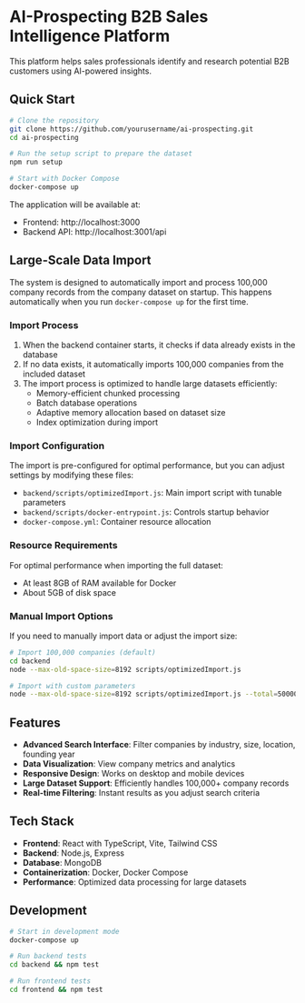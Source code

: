 # AI-Prospecting B2B Sales Intelligence Platform

This platform helps sales professionals identify and research potential B2B customers using AI-powered insights.

## Quick Start

```bash
# Clone the repository
git clone https://github.com/yourusername/ai-prospecting.git
cd ai-prospecting

# Run the setup script to prepare the dataset
npm run setup

# Start with Docker Compose
docker-compose up
```

The application will be available at:
- Frontend: http://localhost:3000
- Backend API: http://localhost:3001/api

## Large-Scale Data Import

The system is designed to automatically import and process 100,000 company records from the company dataset on startup. This happens automatically when you run `docker-compose up` for the first time.

### Import Process

1. When the backend container starts, it checks if data already exists in the database
2. If no data exists, it automatically imports 100,000 companies from the included dataset
3. The import process is optimized to handle large datasets efficiently:
   - Memory-efficient chunked processing
   - Batch database operations
   - Adaptive memory allocation based on dataset size
   - Index optimization during import

### Import Configuration

The import is pre-configured for optimal performance, but you can adjust settings by modifying these files:
- `backend/scripts/optimizedImport.js`: Main import script with tunable parameters
- `backend/scripts/docker-entrypoint.js`: Controls startup behavior
- `docker-compose.yml`: Container resource allocation

### Resource Requirements

For optimal performance when importing the full dataset:
- At least 8GB of RAM available for Docker
- About 5GB of disk space

### Manual Import Options

If you need to manually import data or adjust the import size:

```bash
# Import 100,000 companies (default)
cd backend
node --max-old-space-size=8192 scripts/optimizedImport.js

# Import with custom parameters
node --max-old-space-size=8192 scripts/optimizedImport.js --total=50000 --chunk=5000 --batch=10 --clear
```

## Features

- **Advanced Search Interface**: Filter companies by industry, size, location, founding year
- **Data Visualization**: View company metrics and analytics
- **Responsive Design**: Works on desktop and mobile devices
- **Large Dataset Support**: Efficiently handles 100,000+ company records
- **Real-time Filtering**: Instant results as you adjust search criteria

## Tech Stack

- **Frontend**: React with TypeScript, Vite, Tailwind CSS
- **Backend**: Node.js, Express
- **Database**: MongoDB
- **Containerization**: Docker, Docker Compose
- **Performance**: Optimized data processing for large datasets

## Development

```bash
# Start in development mode
docker-compose up

# Run backend tests
cd backend && npm test

# Run frontend tests
cd frontend && npm test
```
